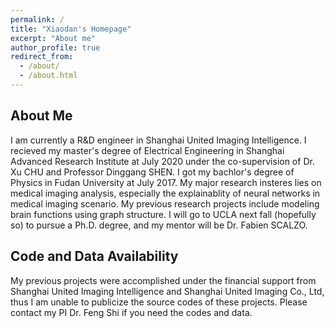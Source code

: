```yaml
---
permalink: /
title: "Xiaodan's Homepage"
excerpt: "About me"
author_profile: true
redirect_from: 
  - /about/
  - /about.html
---
```

About Me
------
I am currently a R&D engineer in Shanghai United Imaging Intelligence. I recieved my master's degree of Electrical Engineering in Shanghai Advanced Research Institute at July 2020 under the co-supervision of Dr. Xu CHU and Professor Dinggang SHEN. I got my bachlor's degree of Physics in Fudan University at July 2017. My major research insteres lies on medical imaging analysis, especially the explainablity of neural networks in medical imaging scenario. My previous research projects include modeling brain functions using graph structure. I will go to UCLA next fall (hopefully so) to pursue a Ph.D. degree, and my mentor will be Dr. Fabien SCALZO.


Code and Data Availability
------
My previous projects were accomplished under the financial support from Shanghai United Imaging Intelligence and Shanghai United Imaging Co., Ltd, thus I am unable to publicize the source codes of these projects. Please contact my PI Dr. Feng Shi if you need the codes and data. 
